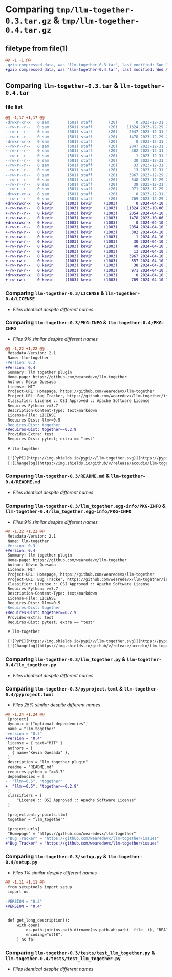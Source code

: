 # Comparing `tmp/llm-together-0.3.tar.gz` & `tmp/llm-together-0.4.tar.gz`

## filetype from file(1)

```diff
@@ -1 +1 @@
-gzip compressed data, was "llm-together-0.3.tar", last modified: Sun Dec 31 14:47:17 2023, max compression
+gzip compressed data, was "llm-together-0.4.tar", last modified: Wed Apr 10 19:36:13 2024, max compression
```

## Comparing `llm-together-0.3.tar` & `llm-together-0.4.tar`

### file list

```diff
@@ -1,17 +1,17 @@
-drwxr-xr-x   0 sam        (501) staff       (20)        0 2023-12-31 14:47:17.934780 llm-together-0.3/
--rw-r--r--   0 sam        (501) staff       (20)    11324 2023-12-29 21:53:46.000000 llm-together-0.3/LICENSE
--rw-r--r--   0 sam        (501) staff       (20)     2047 2023-12-31 14:47:17.934502 llm-together-0.3/PKG-INFO
--rw-r--r--   0 sam        (501) staff       (20)     1478 2023-12-29 21:53:46.000000 llm-together-0.3/README.md
-drwxr-xr-x   0 sam        (501) staff       (20)        0 2023-12-31 14:47:17.934160 llm-together-0.3/llm_together.egg-info/
--rw-r--r--   0 sam        (501) staff       (20)     2047 2023-12-31 14:47:17.000000 llm-together-0.3/llm_together.egg-info/PKG-INFO
--rw-r--r--   0 sam        (501) staff       (20)      302 2023-12-31 14:47:17.000000 llm-together-0.3/llm_together.egg-info/SOURCES.txt
--rw-r--r--   0 sam        (501) staff       (20)        1 2023-12-31 14:47:17.000000 llm-together-0.3/llm_together.egg-info/dependency_links.txt
--rw-r--r--   0 sam        (501) staff       (20)       30 2023-12-31 14:47:17.000000 llm-together-0.3/llm_together.egg-info/entry_points.txt
--rw-r--r--   0 sam        (501) staff       (20)       33 2023-12-31 14:47:17.000000 llm-together-0.3/llm_together.egg-info/requires.txt
--rw-r--r--   0 sam        (501) staff       (20)       13 2023-12-31 14:47:17.000000 llm-together-0.3/llm_together.egg-info/top_level.txt
--rw-r--r--   0 sam        (501) staff       (20)     3967 2023-12-29 22:32:27.000000 llm-together-0.3/llm_together.py
--rw-r--r--   0 sam        (501) staff       (20)      548 2023-12-29 22:22:28.000000 llm-together-0.3/pyproject.toml
--rw-r--r--   0 sam        (501) staff       (20)       38 2023-12-31 14:47:17.934820 llm-together-0.3/setup.cfg
--rw-r--r--   0 sam        (501) staff       (20)      971 2023-12-29 22:32:52.000000 llm-together-0.3/setup.py
-drwxr-xr-x   0 sam        (501) staff       (20)        0 2023-12-31 14:47:17.933626 llm-together-0.3/tests/
--rw-r--r--   0 sam        (501) staff       (20)      769 2023-12-29 22:28:51.000000 llm-together-0.3/tests/test_llm_together.py
+drwxrwxr-x   0 kevin     (1003) kevin     (1003)        0 2024-04-10 19:36:13.861838 llm-together-0.4/
+-rw-rw-r--   0 kevin     (1003) kevin     (1003)    11324 2023-10-06 15:36:14.000000 llm-together-0.4/LICENSE
+-rw-r--r--   0 kevin     (1003) kevin     (1003)     2054 2024-04-10 19:36:13.861838 llm-together-0.4/PKG-INFO
+-rw-rw-r--   0 kevin     (1003) kevin     (1003)     1478 2023-10-06 15:16:52.000000 llm-together-0.4/README.md
+drwxrwxr-x   0 kevin     (1003) kevin     (1003)        0 2024-04-10 19:36:13.861838 llm-together-0.4/llm_together.egg-info/
+-rw-r--r--   0 kevin     (1003) kevin     (1003)     2054 2024-04-10 19:36:13.000000 llm-together-0.4/llm_together.egg-info/PKG-INFO
+-rw-rw-r--   0 kevin     (1003) kevin     (1003)      302 2024-04-10 19:36:13.000000 llm-together-0.4/llm_together.egg-info/SOURCES.txt
+-rw-rw-r--   0 kevin     (1003) kevin     (1003)        1 2024-04-10 19:36:13.000000 llm-together-0.4/llm_together.egg-info/dependency_links.txt
+-rw-rw-r--   0 kevin     (1003) kevin     (1003)       30 2024-04-10 19:36:13.000000 llm-together-0.4/llm_together.egg-info/entry_points.txt
+-rw-rw-r--   0 kevin     (1003) kevin     (1003)       40 2024-04-10 19:36:13.000000 llm-together-0.4/llm_together.egg-info/requires.txt
+-rw-rw-r--   0 kevin     (1003) kevin     (1003)       13 2024-04-10 19:36:13.000000 llm-together-0.4/llm_together.egg-info/top_level.txt
+-rw-rw-r--   0 kevin     (1003) kevin     (1003)     3967 2024-04-10 15:31:16.000000 llm-together-0.4/llm_together.py
+-rw-rw-r--   0 kevin     (1003) kevin     (1003)      557 2024-04-10 15:55:47.000000 llm-together-0.4/pyproject.toml
+-rw-rw-r--   0 kevin     (1003) kevin     (1003)       38 2024-04-10 19:36:13.861838 llm-together-0.4/setup.cfg
+-rw-rw-r--   0 kevin     (1003) kevin     (1003)      971 2024-04-10 19:32:33.000000 llm-together-0.4/setup.py
+drwxrwxr-x   0 kevin     (1003) kevin     (1003)        0 2024-04-10 19:36:13.861838 llm-together-0.4/tests/
+-rw-rw-r--   0 kevin     (1003) kevin     (1003)      769 2024-04-10 15:31:16.000000 llm-together-0.4/tests/test_llm_together.py
```

### Comparing `llm-together-0.3/LICENSE` & `llm-together-0.4/LICENSE`

 * *Files identical despite different names*

### Comparing `llm-together-0.3/PKG-INFO` & `llm-together-0.4/PKG-INFO`

 * *Files 9% similar despite different names*

```diff
@@ -1,22 +1,22 @@
 Metadata-Version: 2.1
 Name: llm-together
-Version: 0.3
+Version: 0.4
 Summary: llm together plugin
 Home-page: https://github.com/wearedevx/llm-together
 Author: Kévin Quesada
 License: MIT
 Project-URL: Homepage, https://github.com/wearedevx/llm-together
 Project-URL: Bug Tracker, https://github.com/wearedevx/llm-together/issues
 Classifier: License :: OSI Approved :: Apache Software License
 Requires-Python: >=3.7
 Description-Content-Type: text/markdown
 License-File: LICENSE
 Requires-Dist: llm>=0.5
-Requires-Dist: together
+Requires-Dist: together==0.2.9
 Provides-Extra: test
 Requires-Dist: pytest; extra == "test"
 
 # llm-together
 
 [![PyPI](https://img.shields.io/pypi/v/llm-together.svg)](https://pypi.org/project/llm-together/)
 [![Changelog](https://img.shields.io/github/v/release/accudio/llm-together?include_prereleases&label=changelog)](https://github.com/wearedevx/llm-together/releases)
```

### Comparing `llm-together-0.3/README.md` & `llm-together-0.4/README.md`

 * *Files identical despite different names*

### Comparing `llm-together-0.3/llm_together.egg-info/PKG-INFO` & `llm-together-0.4/llm_together.egg-info/PKG-INFO`

 * *Files 9% similar despite different names*

```diff
@@ -1,22 +1,22 @@
 Metadata-Version: 2.1
 Name: llm-together
-Version: 0.3
+Version: 0.4
 Summary: llm together plugin
 Home-page: https://github.com/wearedevx/llm-together
 Author: Kévin Quesada
 License: MIT
 Project-URL: Homepage, https://github.com/wearedevx/llm-together
 Project-URL: Bug Tracker, https://github.com/wearedevx/llm-together/issues
 Classifier: License :: OSI Approved :: Apache Software License
 Requires-Python: >=3.7
 Description-Content-Type: text/markdown
 License-File: LICENSE
 Requires-Dist: llm>=0.5
-Requires-Dist: together
+Requires-Dist: together==0.2.9
 Provides-Extra: test
 Requires-Dist: pytest; extra == "test"
 
 # llm-together
 
 [![PyPI](https://img.shields.io/pypi/v/llm-together.svg)](https://pypi.org/project/llm-together/)
 [![Changelog](https://img.shields.io/github/v/release/accudio/llm-together?include_prereleases&label=changelog)](https://github.com/wearedevx/llm-together/releases)
```

### Comparing `llm-together-0.3/llm_together.py` & `llm-together-0.4/llm_together.py`

 * *Files identical despite different names*

### Comparing `llm-together-0.3/pyproject.toml` & `llm-together-0.4/pyproject.toml`

 * *Files 25% similar despite different names*

```diff
@@ -1,24 +1,24 @@
 [project]
 dynamic = ["optional-dependencies"]
 name = "llm-together"
-version = "0.3"
+version = "0.4"
 license = { text="MIT" }
 authors = [
   { name="Kévin Quesada" },
 ]
 description = "llm together plugin"
 readme = "README.md"
 requires-python = ">=3.7"
 dependencies = [
-  "llm>=0.5", "together"
+  "llm>=0.5", "together==0.2.9" 
 ]
 classifiers = [
     "License :: OSI Approved :: Apache Software License"
 ]
 
 [project.entry-points.llm]
 together = "llm_together"
 
 [project.urls]
 "Homepage" = "https://github.com/wearedevx/llm-together"
-"Bug Tracker" = "https://github.com/wearedevx/llm-together/issues"
+"Bug Tracker" = "https://github.com/wearedevx/llm-together/issues"
```

### Comparing `llm-together-0.3/setup.py` & `llm-together-0.4/setup.py`

 * *Files 1% similar despite different names*

```diff
@@ -1,11 +1,11 @@
 from setuptools import setup
 import os
 
-VERSION = "0.3"
+VERSION = "0.4"
 
 
 def get_long_description():
     with open(
         os.path.join(os.path.dirname(os.path.abspath(__file__)), "README.md"),
         encoding="utf8",
     ) as fp:
```

### Comparing `llm-together-0.3/tests/test_llm_together.py` & `llm-together-0.4/tests/test_llm_together.py`

 * *Files identical despite different names*

